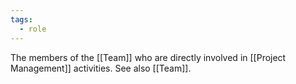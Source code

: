```yaml
---
tags:
  - role
---
```

The members of the [[Team]] who are directly involved in [[Project Management]] activities.
See also [[Team]].